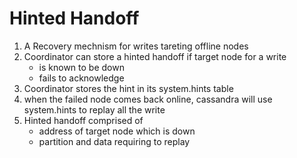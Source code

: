 # Hinted Handoff

1. A Recovery mechnism for writes tareting offline nodes
2. Coordinator can store a hinted handoff if target node for a write 
	* is known to be down 
	* fails to acknowledge
3. Coordinator stores the hint in its system.hints table
4. when the failed node comes back online, cassandra will use system.hints to replay all the write
5. Hinted handoff comprised of 
	* address of target node which is down
	* partition and data requiring to replay
